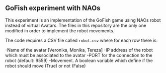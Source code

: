 GoFish experiment with NAOs
----------------------------

This experiment is an implementation of the GoFish game using NAOs robot instead of virtual Avatars.
The files in this repository are the only one modified in order to implement the robot movements.

The code requires a CSV file called `robot.csv` where for each row there is:

-Name of the avatar [Veronika, Monika, Tereza]
-IP address of the robot which must be associated to the avatar
-PORT for the connection to the robot (default: 9559)
-Movement. A boolean variable which define if the robot should move (True) or not (False)

